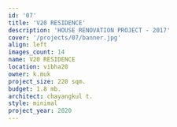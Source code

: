 ```yaml
---
id: '07'
title: 'V20 RESIDENCE'
description: 'HOUSE RENOVATION PROJECT - 2017'
cover: '/projects/07/banner.jpg'
align: left
images_count: 14
name: V20 RESIDENCE
location: vibha20
owner: k.muk
project_size: 220 sqm.
budget: 1.8 mb.
architect: chayangkul t.
style: minimal
project_year: 2020
---
```

